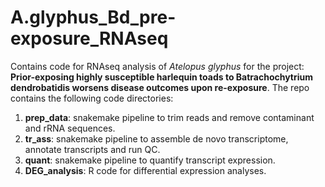 # A.glyphus_Bd_pre-exposure_RNAseq

Contains code for RNAseq analysis of *Atelopus glyphus* for the project: **Prior-exposing highly susceptible harlequin toads to Batrachochytrium dendrobatidis worsens disease outcomes upon re-exposure**. The repo contains the following code directories:

1. **prep_data**: snakemake pipeline to trim reads and remove contaminant and rRNA sequences.
2. **tr_ass**: snakemake pipeline to assemble de novo transcriptome, annotate transcripts and run QC.
3. **quant**: snakemake pipeline to quantify transcript expression.
4. **DEG_analysis**: R code for differential expression analyses.
